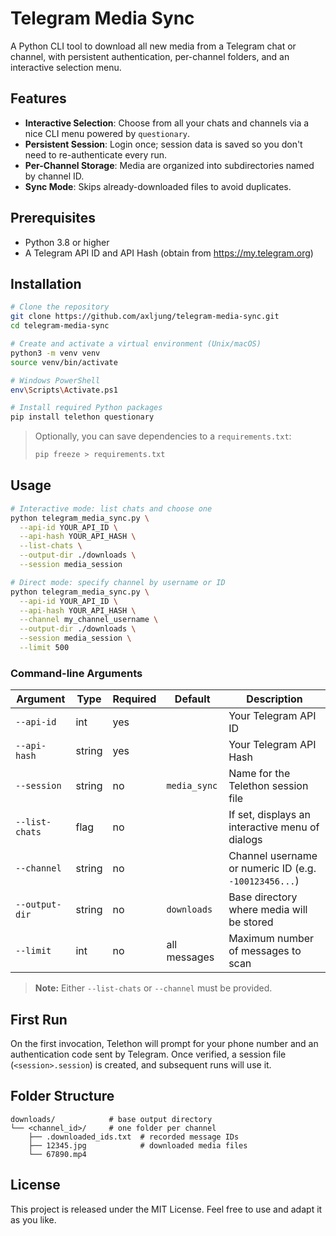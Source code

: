 # Telegram Media Sync

A Python CLI tool to download all new media from a Telegram chat or channel, with persistent authentication, per-channel folders, and an interactive selection menu.

## Features

- **Interactive Selection**: Choose from all your chats and channels via a nice CLI menu powered by `questionary`.
- **Persistent Session**: Login once; session data is saved so you don't need to re-authenticate every run.
- **Per-Channel Storage**: Media are organized into subdirectories named by channel ID.
- **Sync Mode**: Skips already-downloaded files to avoid duplicates.

## Prerequisites

- Python 3.8 or higher
- A Telegram API ID and API Hash (obtain from https://my.telegram.org)

## Installation

```bash
# Clone the repository
git clone https://github.com/axljung/telegram-media-sync.git
cd telegram-media-sync

# Create and activate a virtual environment (Unix/macOS)
python3 -m venv venv
source venv/bin/activate

# Windows PowerShell
env\Scripts\Activate.ps1

# Install required Python packages
pip install telethon questionary
```

> Optionally, you can save dependencies to a `requirements.txt`:
>
> ```bash
> pip freeze > requirements.txt
> ```

## Usage

```bash
# Interactive mode: list chats and choose one
python telegram_media_sync.py \
  --api-id YOUR_API_ID \
  --api-hash YOUR_API_HASH \
  --list-chats \
  --output-dir ./downloads \
  --session media_session

# Direct mode: specify channel by username or ID
python telegram_media_sync.py \
  --api-id YOUR_API_ID \
  --api-hash YOUR_API_HASH \
  --channel my_channel_username \
  --output-dir ./downloads \
  --session media_session \
  --limit 500
```

### Command-line Arguments

| Argument      | Type    | Required | Default         | Description                                        |
|---------------|---------|----------|-----------------|----------------------------------------------------|
| `--api-id`    | int     | yes      |                 | Your Telegram API ID                               |
| `--api-hash`  | string  | yes      |                 | Your Telegram API Hash                             |
| `--session`   | string  | no       | `media_sync`    | Name for the Telethon session file                 |
| `--list-chats`| flag    | no       |                 | If set, displays an interactive menu of dialogs    |
| `--channel`   | string  | no       |                 | Channel username or numeric ID (e.g. `-100123456...`)|
| `--output-dir`| string  | no       | `downloads`     | Base directory where media will be stored          |
| `--limit`     | int     | no       | all messages    | Maximum number of messages to scan                 |

> **Note:** Either `--list-chats` or `--channel` must be provided.

## First Run

On the first invocation, Telethon will prompt for your phone number and an authentication code sent by Telegram. Once verified, a session file (`<session>.session`) is created, and subsequent runs will use it.

## Folder Structure

```
downloads/            # base output directory
└── <channel_id>/     # one folder per channel
    ├── .downloaded_ids.txt  # recorded message IDs
    ├── 12345.jpg            # downloaded media files
    └── 67890.mp4
```

## License

This project is released under the MIT License. Feel free to use and adapt it as you like.

